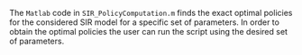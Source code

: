 The `Matlab` code in `SIR_PolicyComputation.m` finds the exact optimal policies for the considered SIR model for a specific set of parameters. In order to obtain the optimal policies the user can run the script using the desired set of parameters.
